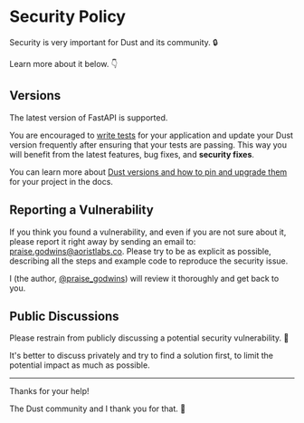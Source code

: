 # Security Policy

Security is very important for Dust and its community. 🔒

Learn more about it below. 👇

## Versions

The latest version of FastAPI is supported.

You are encouraged to [write tests](https://dust.aoristlabs.co/tutorial/testing/) for your application and update your Dust version frequently after ensuring that your tests are passing. This way you will benefit from the latest features, bug fixes, and **security fixes**.

You can learn more about [Dust versions and how to pin and upgrade them](https://dust.aoristlabs.co/deployment/versions/) for your project in the docs.

## Reporting a Vulnerability

If you think you found a vulnerability, and even if you are not sure about it, please report it right away by sending an email to: praise.godwins@aoristlabs.co. Please try to be as explicit as possible, describing all the steps and example code to reproduce the security issue.

I (the author, [@praise_godwins](https://x.com/praise_godwins)) will review it thoroughly and get back to you.

## Public Discussions

Please restrain from publicly discussing a potential security vulnerability. 🙊

It's better to discuss privately and try to find a solution first, to limit the potential impact as much as possible.

---

Thanks for your help!

The Dust community and I thank you for that. 🙇